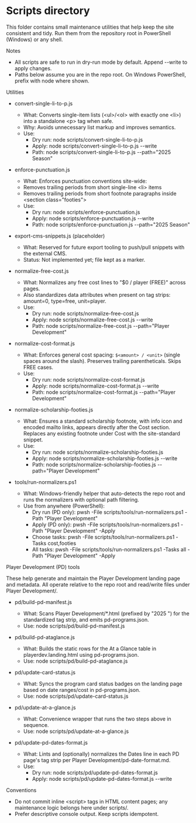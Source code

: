 # Scripts directory

This folder contains small maintenance utilities that help keep the site consistent and tidy. Run them from the repository root in PowerShell (Windows) or any shell.

Notes

- All scripts are safe to run in dry-run mode by default. Append --write to apply changes.
- Paths below assume you are in the repo root. On Windows PowerShell, prefix with node where shown.

Utilities

- convert-single-li-to-p.js
  - What: Converts single-item lists (&lt;ul&gt;/&lt;ol&gt; with exactly one &lt;li&gt;) into a standalone &lt;p&gt; tag when safe.
  - Why: Avoids unnecessary list markup and improves semantics.
  - Use:
    - Dry run: node scripts/convert-single-li-to-p.js
    - Apply:   node scripts/convert-single-li-to-p.js --write
    - Path:    node scripts/convert-single-li-to-p.js --path="2025 Season"

- enforce-punctuation.js
  - What: Enforces punctuation conventions site-wide:
  - Removes trailing periods from short single-line &lt;li&gt; items
  - Removes trailing periods from short footnote paragraphs inside &lt;section class="footies"&gt;
  - Use:
    - Dry run: node scripts/enforce-punctuation.js
    - Apply:   node scripts/enforce-punctuation.js --write
    - Path:    node scripts/enforce-punctuation.js --path="2025 Season"

- export-cms-snippets.js (placeholder)
  - What: Reserved for future export tooling to push/pull snippets with the external CMS.
  - Status: Not implemented yet; file kept as a marker.

- normalize-free-cost.js
  - What: Normalizes any free cost lines to "$0 / player (FREE)" across pages.
  - Also standardizes data attributes when present on tag strips: amount=0, type=free, unit=player.
  - Use:
    - Dry run: node scripts/normalize-free-cost.js
    - Apply:   node scripts/normalize-free-cost.js --write
    - Path:    node scripts/normalize-free-cost.js --path="Player Development"

- normalize-cost-format.js
  - What: Enforces general cost spacing: `$<amount> / <unit>` (single spaces around the slash). Preserves trailing parentheticals. Skips FREE cases.
  - Use:
    - Dry run: node scripts/normalize-cost-format.js
    - Apply:   node scripts/normalize-cost-format.js --write
    - Path:    node scripts/normalize-cost-format.js --path="Player Development"

- normalize-scholarship-footies.js
  - What: Ensures a standard scholarship footnote, with info icon and encoded mailto links, appears directly after the Cost section. Replaces any existing footnote under Cost with the site-standard snippet.
  - Use:
    - Dry run: node scripts/normalize-scholarship-footies.js
    - Apply:   node scripts/normalize-scholarship-footies.js --write
    - Path:    node scripts/normalize-scholarship-footies.js --path="Player Development"

- tools/run-normalizers.ps1
  - What: Windows-friendly helper that auto-detects the repo root and runs the normalizers with optional path filtering.
  - Use from anywhere (PowerShell):
    - Dry run (PD only): pwsh -File scripts/tools/run-normalizers.ps1 -Path "Player Development"
    - Apply (PD only):   pwsh -File scripts/tools/run-normalizers.ps1 -Path "Player Development" -Apply
    - Choose tasks:      pwsh -File scripts/tools/run-normalizers.ps1 -Tasks cost,footies
    - All tasks:         pwsh -File scripts/tools/run-normalizers.ps1 -Tasks all -Path "Player Development" -Apply

Player Development (PD) tools

These help generate and maintain the Player Development landing page and metadata. All operate relative to the repo root and read/write files under Player Development/.

- pd/build-pd-manifest.js
  - What: Scans Player Development/*.html (prefixed by "2025 ") for the standardized tag strip, and emits pd-programs.json.
  - Use:  node scripts/pd/build-pd-manifest.js

- pd/build-pd-ataglance.js
  - What: Builds the static rows for the At a Glance table in playerdev.landing.html using pd-programs.json.
  - Use:  node scripts/pd/build-pd-ataglance.js

- pd/update-card-status.js
  - What: Syncs the program card status badges on the landing page based on date ranges/cost in pd-programs.json.
  - Use:  node scripts/pd/update-card-status.js

- pd/update-at-a-glance.js
  - What: Convenience wrapper that runs the two steps above in sequence.
  - Use:  node scripts/pd/update-at-a-glance.js

- pd/update-pd-dates-format.js
  - What: Lints and (optionally) normalizes the Dates line in each PD page's tag strip per Player Development/pd-date-format.md.
  - Use:
    - Dry run: node scripts/pd/update-pd-dates-format.js
    - Apply:   node scripts/pd/update-pd-dates-format.js --write

Conventions

- Do not commit inline &lt;script&gt; tags in HTML content pages; any maintenance logic belongs here under scripts/.
- Prefer descriptive console output. Keep scripts idempotent.
